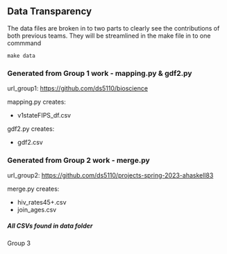 ## Data Transparency

The data files are broken in to two parts to clearly see the contributions of both previous teams. They will be streamlined in the make file in to one commmand

```
make data
```

### Generated from Group 1 work - mapping.py & gdf2.py

url_group1: https://github.com/ds5110/bioscience

mapping.py creates:
- v1stateFIPS_df.csv

gdf2.py creates:
- gdf2.csv

### Generated from Group 2 work - merge.py

url_group2: https://github.com/ds5110/projects-spring-2023-ahaskell83

merge.py creates:
- hiv_rates45+.csv
- join_ages.csv

##### All CSVs found in data folder

Group 3